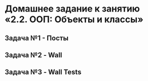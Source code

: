 # Домашнее задание к занятию «2.2. ООП: Объекты и классы»
## Задача №1 - Посты
## Задача №2 - Wall
## Задача №3 - Wall Tests